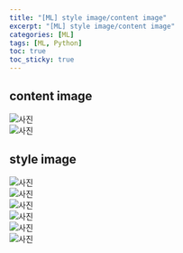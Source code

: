 ```yaml
---
title: "[ML] style image/content image"
excerpt: "[ML] style image/content image"
categories: [ML]
tags: [ML, Python]
toc: true
toc_sticky: true
---
```


## content image

![사진](../../../assets/image/ML/forest.jpg) <br>
![사진](../../../assets/image/ML/hanriver.png) <br>

## style image

![사진](../../../assets/image/ML/la_muse.jpg) <br>
![사진](../../../assets/image/ML/rain_princess.jpg) <br>
![사진](../../../assets/image/ML/the_scream.jpg) <br>
![사진](../../../assets/image/ML/the_shipwreck_of_the_minotaur.jpg) <br>
![사진](../../../assets/image/ML/udnie.jpg) <br>
![사진](../../../assets/image/ML/wave.jpg) <br>

